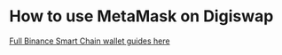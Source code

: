 # How to use MetaMask on Digiswap

[Full Binance Smart Chain wallet guides here](https://docs.binance.org/smart-chain/wallet/metamask.html)

